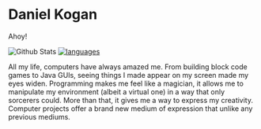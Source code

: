 # Daniel Kogan

Ahoy!    
<div align="center>

[![Github Stats](https://github-readme-stats.vercel.app/api?username=daminals&count_private=true&show_icons=true&hide=contribs,prs)](https://github-readme-stats.vercel.app/api?username=daminals&count_private=true&show_icons=true&hide=contribs,prs) [![languages](https://github-readme-stats.vercel.app/api/top-langs/?username=daminals&langs_count=7&hide=html&layout=compact)](https://github-readme-stats.vercel.app/api/top-langs/?username=daminals&langs_count=7&hide=html&layout=compact)

</div>

All my life, computers have always amazed me. From building block code games to Java GUIs, seeing things I made appear on my screen made my eyes widen. Programming makes me feel like a magician, it allows me to manipulate my environment (albeit a virtual one) in a way that only sorcerers could. More than that, it gives me a way to express my creativity. Computer projects offer a brand new medium of expression that unlike any previous mediums. 
